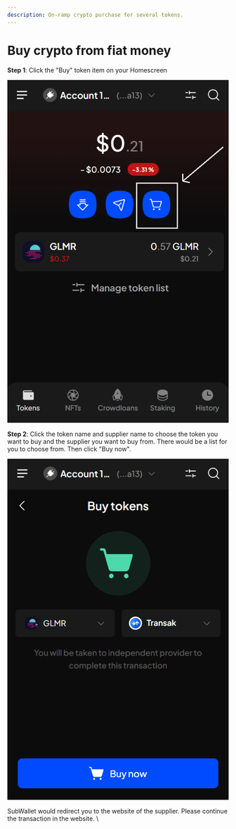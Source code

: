 ```yaml
---
description: On-ramp crypto purchase for several tokens.
---
```


# Buy crypto from fiat money

**Step 1**: Click the "Buy" token item on your Homescreen

![](<../.gitbook/assets/image (168) (2).png>)

**Step 2**: Click the token name and supplier name to choose the token you want to buy and the supplier you want to buy from. There would be a list for you to choose from. Then click "Buy now".

![](<../.gitbook/assets/image (183).png>)

SubWallet would redirect you to the website of the supplier. Please continue the transaction in the website. \
